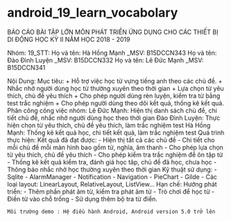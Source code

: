 
# android_19_learn_vocabolary


BÁO CÁO BÀI TẬP LỚN MÔN PHÁT TRIỂN ỨNG DỤNG CHO CÁC THIẾT BỊ DI ĐỘNG HỌC KỲ II NĂM HỌC 2018 - 2019

Nhóm: 19_STT: 
    Họ và tên: Hà Hồng Mạnh _MSV: B15DCCN343
    Họ và tên: Đào Đình Luyện _MSV: B15DCCN332
    Họ và tên: Lê Đức Mạnh _MSV: B15DCCN341

Nội Dung: 
    Mục tiêu: 
	+ Hỗ trợ việc học từ vựng tiếng anh theo các chủ đề.
	+ Nhắc nhở người dùng học từ thường xuyên theo thời gian
	+ Lựa chọn từ yêu thích, chủ đề yêu thích
	+ Cho phép người dùng rèn luyện, kiểm tra từ bằng test trắc nghiệm
	+ Cho phép người dùng theo dõi kết quả, thống kê kết quả.
    Phân công công việc nhóm:
	Lê Đức Mạnh: Hiện thị danh sách chủ đề, chi tiết chủ đề, nhắc nhở người dùng học theo thời gian
        Đào Đình Luyện: Thực hiện chọn từ yêu thích, chủ đề yêu thích, làm trắc nghiệm test
        Hà Hồng Mạnh: Thống kê kết quả học, chi tiết kết quả, làm trắc nghiệm test
    Quá trình thực hiện:
        Kết quả đã đạt được:
        - Hiện thị tất cả các chủ đề
	    - Chi tiết cho mỗi chủ đề mỗi màn hình bao gồm từ, nghĩa, âm thanh
	    - Cho phép lựa chọn từ yêu thích, chủ đề yêu thích
		- Cho phép kiểm tra trắc nghiệm để ôn tập từ
		- Thống kê kết quả kiểm tra, đánh giá học tâp, chủ đề đã học, chưa học
	    - Thông báo nhắc nhở học thường xuyên theo thời gian
    Kỹ thuật sử dụng:
	- Sqlite
	- AlarmManager
	- Notification
	- Navigation
	- PieChart
	- Gilde
	- Các loại layout: LinearLayout, RelativeLayout, ListView...
    Hạn chế:
	Hướng phát triển:
		- Thêm phần phát âm từ, kiểm tra phát âm từ
        - Trò chơi để học từ
	    - Điền từ vào chỗ trống
	    - Sử dụng thêm bộ tra từ điển.

	Môi trường demo : Hệ điều hành Android, Android version 5.0 trở lên

